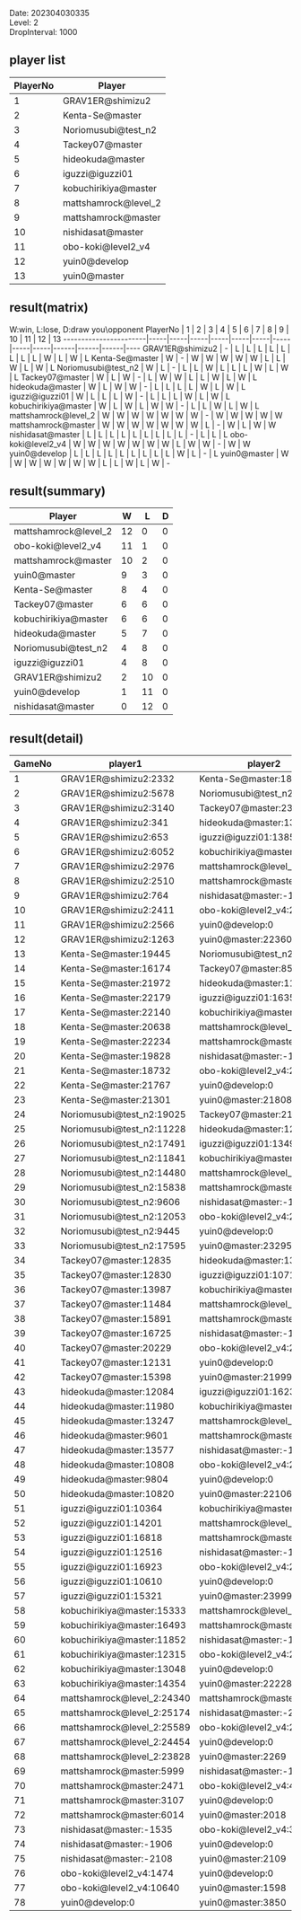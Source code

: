 Date: 202304030335  
Level: 2  
DropInterval: 1000  
## player list
PlayerNo  |  Player
----------|----------------------
1         |  GRAV1ER@shimizu2
2         |  Kenta-Se@master
3         |  Noriomusubi@test_n2
4         |  Tackey07@master
5         |  hideokuda@master
6         |  iguzzi@iguzzi01
7         |  kobuchirikiya@master
8         |  mattshamrock@level_2
9         |  mattshamrock@master
10        |  nishidasat@master
11        |  obo-koki@level2_v4
12        |  yuin0@develop
13        |  yuin0@master
## result(matrix)
W:win, L:lose, D:draw
you\opponent PlayerNo  |  1  |  2  |  3  |  4  |  5  |  6  |  7  |  8  |  9  |  10  |  11  |  12  |  13
-----------------------|-----|-----|-----|-----|-----|-----|-----|-----|-----|------|------|------|----
GRAV1ER@shimizu2       |  -  |  L  |  L  |  L  |  L  |  L  |  L  |  L  |  L  |  W   |  L   |  W   |  L
Kenta-Se@master        |  W  |  -  |  W  |  W  |  W  |  W  |  W  |  L  |  L  |  W   |  L   |  W   |  L
Noriomusubi@test_n2    |  W  |  L  |  -  |  L  |  L  |  W  |  L  |  L  |  L  |  W   |  L   |  W   |  L
Tackey07@master        |  W  |  L  |  W  |  -  |  L  |  W  |  W  |  L  |  L  |  W   |  L   |  W   |  L
hideokuda@master       |  W  |  L  |  W  |  W  |  -  |  L  |  L  |  L  |  L  |  W   |  L   |  W   |  L
iguzzi@iguzzi01        |  W  |  L  |  L  |  L  |  W  |  -  |  L  |  L  |  L  |  W   |  L   |  W   |  L
kobuchirikiya@master   |  W  |  L  |  W  |  L  |  W  |  W  |  -  |  L  |  L  |  W   |  L   |  W   |  L
mattshamrock@level_2   |  W  |  W  |  W  |  W  |  W  |  W  |  W  |  -  |  W  |  W   |  W   |  W   |  W
mattshamrock@master    |  W  |  W  |  W  |  W  |  W  |  W  |  W  |  L  |  -  |  W   |  L   |  W   |  W
nishidasat@master      |  L  |  L  |  L  |  L  |  L  |  L  |  L  |  L  |  L  |  -   |  L   |  L   |  L
obo-koki@level2_v4     |  W  |  W  |  W  |  W  |  W  |  W  |  W  |  L  |  W  |  W   |  -   |  W   |  W
yuin0@develop          |  L  |  L  |  L  |  L  |  L  |  L  |  L  |  L  |  L  |  W   |  L   |  -   |  L
yuin0@master           |  W  |  W  |  W  |  W  |  W  |  W  |  W  |  L  |  L  |  W   |  L   |  W   |  -
## result(summary)
Player                |  W   |  L   |  D
----------------------|------|------|---
mattshamrock@level_2  |  12  |  0   |  0
obo-koki@level2_v4    |  11  |  1   |  0
mattshamrock@master   |  10  |  2   |  0
yuin0@master          |  9   |  3   |  0
Kenta-Se@master       |  8   |  4   |  0
Tackey07@master       |  6   |  6   |  0
kobuchirikiya@master  |  6   |  6   |  0
hideokuda@master      |  5   |  7   |  0
Noriomusubi@test_n2   |  4   |  8   |  0
iguzzi@iguzzi01       |  4   |  8   |  0
GRAV1ER@shimizu2      |  2   |  10  |  0
yuin0@develop         |  1   |  11  |  0
nishidasat@master     |  0   |  12  |  0
## result(detail)
GameNo  |  player1                     |  player2
--------|------------------------------|----------------------------
1       |  GRAV1ER@shimizu2:2332       |  Kenta-Se@master:18652
2       |  GRAV1ER@shimizu2:5678       |  Noriomusubi@test_n2:15411
3       |  GRAV1ER@shimizu2:3140       |  Tackey07@master:23140
4       |  GRAV1ER@shimizu2:341        |  hideokuda@master:13272
5       |  GRAV1ER@shimizu2:653        |  iguzzi@iguzzi01:13853
6       |  GRAV1ER@shimizu2:6052       |  kobuchirikiya@master:13332
7       |  GRAV1ER@shimizu2:2976       |  mattshamrock@level_2:25156
8       |  GRAV1ER@shimizu2:2510       |  mattshamrock@master:25538
9       |  GRAV1ER@shimizu2:764        |  nishidasat@master:-1490
10      |  GRAV1ER@shimizu2:2411       |  obo-koki@level2_v4:24008
11      |  GRAV1ER@shimizu2:2566       |  yuin0@develop:0
12      |  GRAV1ER@shimizu2:1263       |  yuin0@master:22360
13      |  Kenta-Se@master:19445       |  Noriomusubi@test_n2:12899
14      |  Kenta-Se@master:16174       |  Tackey07@master:8591
15      |  Kenta-Se@master:21972       |  hideokuda@master:11995
16      |  Kenta-Se@master:22179       |  iguzzi@iguzzi01:16351
17      |  Kenta-Se@master:22140       |  kobuchirikiya@master:16617
18      |  Kenta-Se@master:20638       |  mattshamrock@level_2:25463
19      |  Kenta-Se@master:22234       |  mattshamrock@master:25214
20      |  Kenta-Se@master:19828       |  nishidasat@master:-1504
21      |  Kenta-Se@master:18732       |  obo-koki@level2_v4:22369
22      |  Kenta-Se@master:21767       |  yuin0@develop:0
23      |  Kenta-Se@master:21301       |  yuin0@master:21808
24      |  Noriomusubi@test_n2:19025   |  Tackey07@master:21870
25      |  Noriomusubi@test_n2:11228   |  hideokuda@master:12114
26      |  Noriomusubi@test_n2:17491   |  iguzzi@iguzzi01:13496
27      |  Noriomusubi@test_n2:11841   |  kobuchirikiya@master:12328
28      |  Noriomusubi@test_n2:14480   |  mattshamrock@level_2:25479
29      |  Noriomusubi@test_n2:15838   |  mattshamrock@master:25379
30      |  Noriomusubi@test_n2:9606    |  nishidasat@master:-1574
31      |  Noriomusubi@test_n2:12053   |  obo-koki@level2_v4:24013
32      |  Noriomusubi@test_n2:9445    |  yuin0@develop:0
33      |  Noriomusubi@test_n2:17595   |  yuin0@master:23295
34      |  Tackey07@master:12835       |  hideokuda@master:13016
35      |  Tackey07@master:12830       |  iguzzi@iguzzi01:10716
36      |  Tackey07@master:13987       |  kobuchirikiya@master:12501
37      |  Tackey07@master:11484       |  mattshamrock@level_2:24044
38      |  Tackey07@master:15891       |  mattshamrock@master:24430
39      |  Tackey07@master:16725       |  nishidasat@master:-1581
40      |  Tackey07@master:20229       |  obo-koki@level2_v4:22255
41      |  Tackey07@master:12131       |  yuin0@develop:0
42      |  Tackey07@master:15398       |  yuin0@master:21999
43      |  hideokuda@master:12084      |  iguzzi@iguzzi01:16231
44      |  hideokuda@master:11980      |  kobuchirikiya@master:15618
45      |  hideokuda@master:13247      |  mattshamrock@level_2:25532
46      |  hideokuda@master:9601       |  mattshamrock@master:25255
47      |  hideokuda@master:13577      |  nishidasat@master:-1552
48      |  hideokuda@master:10808      |  obo-koki@level2_v4:22872
49      |  hideokuda@master:9804       |  yuin0@develop:0
50      |  hideokuda@master:10820      |  yuin0@master:22106
51      |  iguzzi@iguzzi01:10364       |  kobuchirikiya@master:10931
52      |  iguzzi@iguzzi01:14201       |  mattshamrock@level_2:24039
53      |  iguzzi@iguzzi01:16818       |  mattshamrock@master:23557
54      |  iguzzi@iguzzi01:12516       |  nishidasat@master:-1530
55      |  iguzzi@iguzzi01:16923       |  obo-koki@level2_v4:25128
56      |  iguzzi@iguzzi01:10610       |  yuin0@develop:0
57      |  iguzzi@iguzzi01:15321       |  yuin0@master:23999
58      |  kobuchirikiya@master:15333  |  mattshamrock@level_2:25400
59      |  kobuchirikiya@master:16493  |  mattshamrock@master:23784
60      |  kobuchirikiya@master:11852  |  nishidasat@master:-1547
61      |  kobuchirikiya@master:12315  |  obo-koki@level2_v4:21703
62      |  kobuchirikiya@master:13048  |  yuin0@develop:0
63      |  kobuchirikiya@master:14354  |  yuin0@master:22228
64      |  mattshamrock@level_2:24340  |  mattshamrock@master:21875
65      |  mattshamrock@level_2:25174  |  nishidasat@master:-2007
66      |  mattshamrock@level_2:25589  |  obo-koki@level2_v4:25056
67      |  mattshamrock@level_2:24454  |  yuin0@develop:0
68      |  mattshamrock@level_2:23828  |  yuin0@master:2269
69      |  mattshamrock@master:5999    |  nishidasat@master:-1532
70      |  mattshamrock@master:2471    |  obo-koki@level2_v4:4037
71      |  mattshamrock@master:3107    |  yuin0@develop:0
72      |  mattshamrock@master:6014    |  yuin0@master:2018
73      |  nishidasat@master:-1535     |  obo-koki@level2_v4:3967
74      |  nishidasat@master:-1906     |  yuin0@develop:0
75      |  nishidasat@master:-2108     |  yuin0@master:2109
76      |  obo-koki@level2_v4:1474     |  yuin0@develop:0
77      |  obo-koki@level2_v4:10640    |  yuin0@master:1598
78      |  yuin0@develop:0             |  yuin0@master:3850
